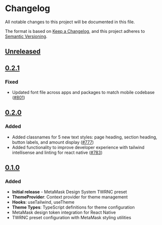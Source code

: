 # Changelog

All notable changes to this project will be documented in this file.

The format is based on [Keep a Changelog](https://keepachangelog.com/en/1.0.0/),
and this project adheres to [Semantic Versioning](https://semver.org/spec/v2.0.0.html).

## [Unreleased]

## [0.2.1]

### Fixed

- Updated font file across apps and packages to match mobile codebase ([#801](https://github.com/MetaMask/metamask-design-system/pull/801))

## [0.2.0]

### Added

- Added classnames for 5 new text styles: page heading, section heading, button labels, and amount display ([#777](https://github.com/MetaMask/metamask-design-system/pull/777))
- Added functionality to improve developer experience with tailwind intellisense and linting for react native ([#783](https://github.com/MetaMask/metamask-design-system/pull/783))

## [0.1.0]

### Added

- **Initial release** - MetaMask Design System TWRNC preset
- **ThemeProvider**: Context provider for theme management
- **Hooks**: useTailwind, useTheme
- **Theme Types**: TypeScript definitions for theme configuration
- MetaMask design token integration for React Native
- TWRNC preset configuration with MetaMask styling utilities

[Unreleased]: https://github.com/MetaMask/metamask-design-system/compare/@metamask/design-system-twrnc-preset@0.2.1...HEAD
[0.2.1]: https://github.com/MetaMask/metamask-design-system/compare/@metamask/design-system-twrnc-preset@0.2.0...@metamask/design-system-twrnc-preset@0.2.1
[0.2.0]: https://github.com/MetaMask/metamask-design-system/compare/@metamask/design-system-twrnc-preset@0.1.0...@metamask/design-system-twrnc-preset@0.2.0
[0.1.0]: https://github.com/MetaMask/metamask-design-system/releases/tag/@metamask/design-system-twrnc-preset@0.1.0
